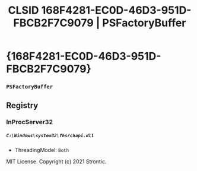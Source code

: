 ﻿---
title: "CLSID 168F4281-EC0D-46D3-951D-FBCB2F7C9079 | PSFactoryBuffer"
excerpt: What is COM-Object CLSID 168F4281-EC0D-46D3-951D-FBCB2F7C9079?
---

# {168F4281-EC0D-46D3-951D-FBCB2F7C9079}

### `PSFactoryBuffer`

## Registry


### InProcServer32

##### `C:\Windows\system32\fhsrchapi.dll`
* ThreadingModel: `Both`

MIT License. Copyright (c) 2021 Strontic.


